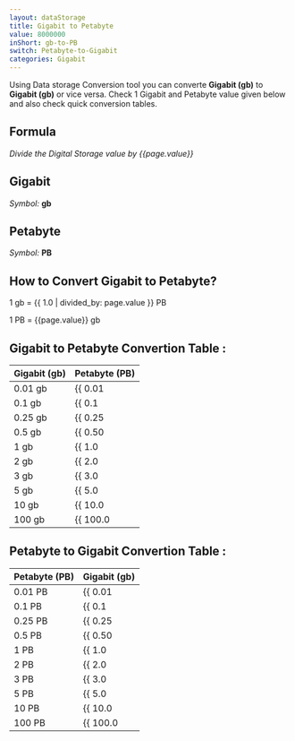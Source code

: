 ```yaml
---
layout: dataStorage
title: Gigabit to Petabyte
value: 8000000
inShort: gb-to-PB
switch: Petabyte-to-Gigabit
categories: Gigabit
---
```


Using Data storage Conversion tool you can converte **Gigabit (gb)** to **Gigabit (gb)** or vice versa. Check 1 Gigabit and Petabyte value given below and also check quick conversion tables.

## Formula
*Divide the Digital Storage value by {{page.value}}*

## Gigabit
*Symbol:* **gb**

## Petabyte
*Symbol:* **PB**

## How to Convert Gigabit to Petabyte?

1 gb = {{ 1.0 | divided_by: page.value }} PB

1 PB = {{page.value}} gb


## Gigabit to Petabyte Convertion Table :

| Gigabit (gb) | Petabyte (PB) |
| ---- | ---- |
| 0.01 gb | {{ 0.01 | divided_by: page.value | round: 12 }} PB |
| 0.1 gb | {{ 0.1 | divided_by: page.value | round: 12 }} PB |
| 0.25 gb | {{ 0.25 | divided_by: page.value | round: 12 }} PB |
| 0.5 gb | {{ 0.50 | divided_by: page.value | round: 12 }} PB |
| 1 gb | {{ 1.0 | divided_by: page.value | round: 12 }} PB |
| 2 gb | {{ 2.0 | divided_by: page.value | round: 12 }} PB |
| 3 gb | {{ 3.0 | divided_by: page.value | round: 12 }} PB |
| 5 gb | {{ 5.0 | divided_by: page.value | round: 12 }} PB |
| 10 gb | {{ 10.0 | divided_by: page.value | round: 12 }} PB |
| 100 gb | {{ 100.0 | divided_by: page.value | round: 12 }} PB |

## Petabyte to Gigabit Convertion Table :

| Petabyte (PB) | Gigabit (gb) |
| ---- | ---- |
| 0.01 PB | {{ 0.01 | times: page.value | round: 12 }} gb |
| 0.1 PB | {{ 0.1 | times: page.value | round: 12 }} gb |
| 0.25 PB | {{ 0.25 | times: page.value | round: 12 }} gb |
| 0.5 PB | {{ 0.50 | times: page.value | round: 12 }} gb |
| 1 PB | {{ 1.0 | times: page.value | round: 12 }} gb |
| 2 PB | {{ 2.0 | times: page.value | round: 12 }} gb |
| 3 PB | {{ 3.0 | times: page.value | round: 12 }} gb |
| 5 PB | {{ 5.0 | times: page.value | round: 12 }} gb |
| 10 PB | {{ 10.0 | times: page.value | round: 12 }} gb |
| 100 PB | {{ 100.0 | times: page.value | round: 12 }} gb |


<script>
document.getElementById('selectInput')[10].selected = true
document.getElementById('selectOutput')[20].selected = true
</script>
